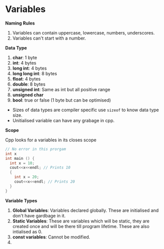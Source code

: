 # Variables

**Naming Rules**

1. Variables can contain uppercase, lowercase, numbers, underscores.
2. Variables can't start with a number.

**Data Type**

1. **char**: 1 byte
2. **int**: 4 bytes
3. **long int**: 4 bytes
4. **long long int**: 8 bytes
5. **float**: 4 bytes
6. **double**: 8 bytes
7. **unsigned int**: Same as int but all positive range
8. **unsigned char**
9. **bool**: true or false (1 byte but can be optimised)

- Sizes of data types are compiler specific use `sizeof` to know data type size.
- Unitialised variable can have any grabage in cpp.

**Scope**

Cpp looks for a variables in its closes scope

```cpp
// No error in this prorgam
int x
int main () {
  int x = 10;
  cout<<x<<endl; // Prints 10
  {
    int x = 20;
    cout<<x<<endl; // Prints 20
  }
}
```

**Variable Types**

1. **Global Variables**: Variables declared globally. These are initialised and don't have gardbage in it.
2. **Static Variables**: These are variables which will be static, they are created once and will be there till program lifetime. These are also intialised as 0.
3. **const variables**: Cannot be modified.
4.
